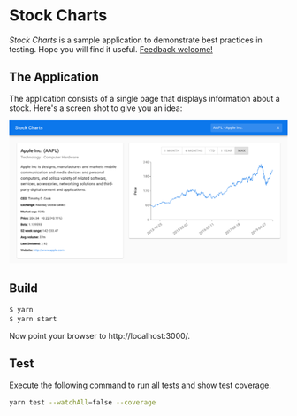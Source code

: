 # Stock Charts

_Stock Charts_ is a sample application to demonstrate best practices in testing.
Hope you will find it useful.
[Feedback welcome!](https://twitter.com/NareshJBhatia)

## The Application

The application consists of a single page that displays information about a
stock. Here's a screen shot to give you an idea:

![Screen Shot](assets/screen-shot.png)

## Build

```bash
$ yarn
$ yarn start
```

Now point your browser to http://localhost:3000/.

## Test

Execute the following command to run all tests and show test coverage.

```bash
yarn test --watchAll=false --coverage
```
